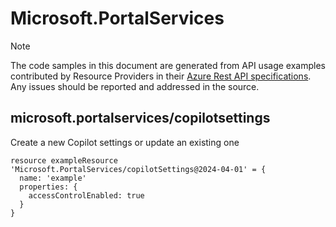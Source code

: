 # Microsoft.PortalServices
  
> [!NOTE]
> The code samples in this document are generated from API usage examples contributed by Resource Providers in their [Azure Rest API specifications](https://github.com/Azure/azure-rest-api-specs). Any issues should be reported and addressed in the source.


## microsoft.portalservices/copilotsettings

Create a new Copilot settings or update an existing one
```bicep
resource exampleResource 'Microsoft.PortalServices/copilotSettings@2024-04-01' = {
  name: 'example'
  properties: {
    accessControlEnabled: true
  }
}
```
